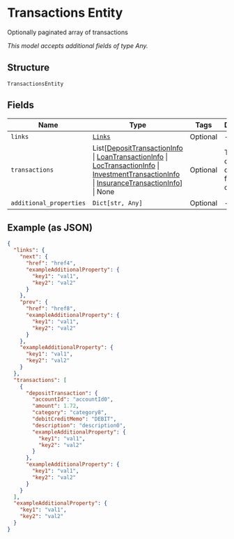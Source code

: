 
# Transactions Entity

Optionally paginated array of transactions

*This model accepts additional fields of type Any.*

## Structure

`TransactionsEntity`

## Fields

| Name | Type | Tags | Description |
|  --- | --- | --- | --- |
| `links` | [`Links`](../../doc/models/links.md) | Optional | - |
| `transactions` | List[[DepositTransactionInfo](../../doc/models/deposit-transaction-info.md) \| [LoanTransactionInfo](../../doc/models/loan-transaction-info.md) \| [LocTransactionInfo](../../doc/models/loc-transaction-info.md) \| [InvestmentTransactionInfo](../../doc/models/investment-transaction-info.md) \| [InsuranceTransactionInfo](../../doc/models/insurance-transaction-info.md)] \| None | Optional | This is List of a container for any-of cases. |
| `additional_properties` | `Dict[str, Any]` | Optional | - |

## Example (as JSON)

```json
{
  "links": {
    "next": {
      "href": "href4",
      "exampleAdditionalProperty": {
        "key1": "val1",
        "key2": "val2"
      }
    },
    "prev": {
      "href": "href8",
      "exampleAdditionalProperty": {
        "key1": "val1",
        "key2": "val2"
      }
    },
    "exampleAdditionalProperty": {
      "key1": "val1",
      "key2": "val2"
    }
  },
  "transactions": [
    {
      "depositTransaction": {
        "accountId": "accountId0",
        "amount": 1.72,
        "category": "category8",
        "debitCreditMemo": "DEBIT",
        "description": "description0",
        "exampleAdditionalProperty": {
          "key1": "val1",
          "key2": "val2"
        }
      },
      "exampleAdditionalProperty": {
        "key1": "val1",
        "key2": "val2"
      }
    }
  ],
  "exampleAdditionalProperty": {
    "key1": "val1",
    "key2": "val2"
  }
}
```


